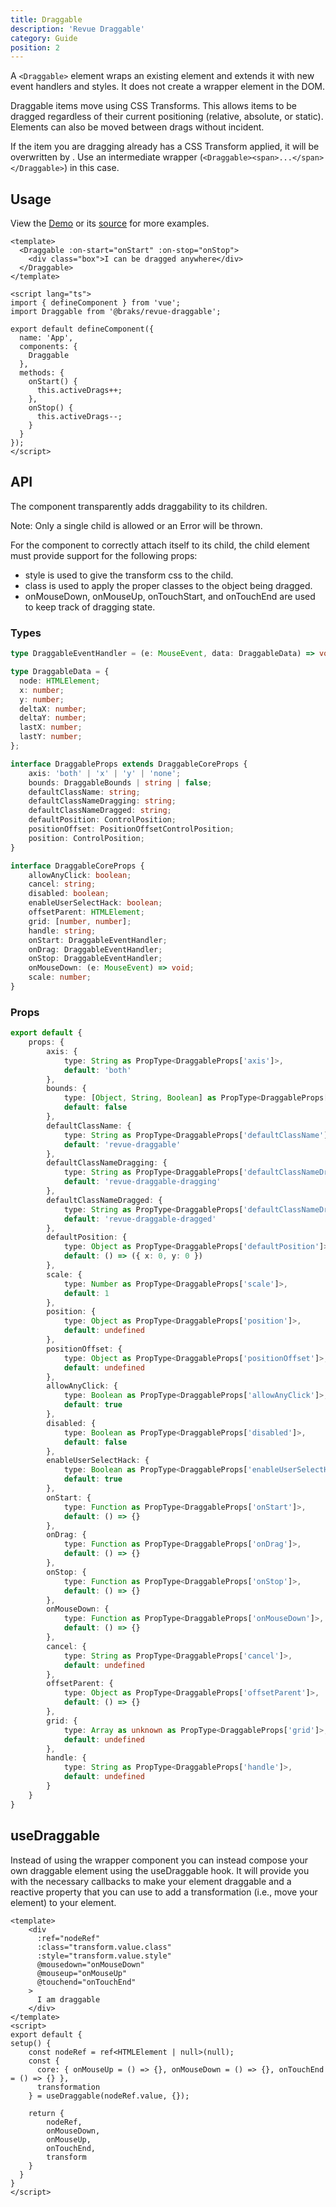 ```yaml
---
title: Draggable
description: 'Revue Draggable'
category: Guide
position: 2
---
```


A `<Draggable>` element wraps an existing element and extends it with new event handlers and styles. 
It does not create a wrapper element in the DOM.

Draggable items move using CSS Transforms.
This allows items to be dragged regardless of their current positioning (relative, absolute, or static). 
Elements can also be moved between drags without incident.

If the item you are dragging already has a CSS Transform applied, it will be overwritten by <Draggable>. 
Use an intermediate wrapper (`<Draggable><span>...</span></Draggable>`) in this case.

## Usage

View the [Demo](https://revue-draggable.vercel.app/) or its [source](https://github.com/bcakmakoglu/revue-draggable/blob/master/example/App.vue) for more examples.

```vue {}[App.vue]
<template>
  <Draggable :on-start="onStart" :on-stop="onStop">
    <div class="box">I can be dragged anywhere</div>
  </Draggable>
</template>

<script lang="ts">
import { defineComponent } from 'vue';
import Draggable from '@braks/revue-draggable';

export default defineComponent({
  name: 'App',
  components: {
    Draggable
  },
  methods: {
    onStart() {
      this.activeDrags++;
    },
    onStop() {
      this.activeDrags--;
    }
  }
});
</script>
```

## API

The <Draggable/> component transparently adds draggability to its children.

Note: Only a single child is allowed or an Error will be thrown.

For the <Draggable/> component to correctly attach itself to its child, the child element must provide support for the following props:

  * style is used to give the transform css to the child.
  * class is used to apply the proper classes to the object being dragged. 
  * onMouseDown, onMouseUp, onTouchStart, and onTouchEnd are used to keep track of dragging state.

### Types
```ts
type DraggableEventHandler = (e: MouseEvent, data: DraggableData) => void | false;

type DraggableData = {
  node: HTMLElement;
  x: number;
  y: number;
  deltaX: number;
  deltaY: number;
  lastX: number;
  lastY: number;
};

interface DraggableProps extends DraggableCoreProps {
    axis: 'both' | 'x' | 'y' | 'none';
    bounds: DraggableBounds | string | false;
    defaultClassName: string;
    defaultClassNameDragging: string;
    defaultClassNameDragged: string;
    defaultPosition: ControlPosition;
    positionOffset: PositionOffsetControlPosition;
    position: ControlPosition;
}

interface DraggableCoreProps {
    allowAnyClick: boolean;
    cancel: string;
    disabled: boolean;
    enableUserSelectHack: boolean;
    offsetParent: HTMLElement;
    grid: [number, number];
    handle: string;
    onStart: DraggableEventHandler;
    onDrag: DraggableEventHandler;
    onStop: DraggableEventHandler;
    onMouseDown: (e: MouseEvent) => void;
    scale: number;
}
```
### Props
```ts
export default {
    props: {
        axis: {
            type: String as PropType<DraggableProps['axis']>,
            default: 'both'
        },
        bounds: {
            type: [Object, String, Boolean] as PropType<DraggableProps['bounds']>,
            default: false
        },
        defaultClassName: {
            type: String as PropType<DraggableProps['defaultClassName']>,
            default: 'revue-draggable'
        },
        defaultClassNameDragging: {
            type: String as PropType<DraggableProps['defaultClassNameDragging']>,
            default: 'revue-draggable-dragging'
        },
        defaultClassNameDragged: {
            type: String as PropType<DraggableProps['defaultClassNameDragged']>,
            default: 'revue-draggable-dragged'
        },
        defaultPosition: {
            type: Object as PropType<DraggableProps['defaultPosition']>,
            default: () => ({ x: 0, y: 0 })
        },
        scale: {
            type: Number as PropType<DraggableProps['scale']>,
            default: 1
        },
        position: {
            type: Object as PropType<DraggableProps['position']>,
            default: undefined
        },
        positionOffset: {
            type: Object as PropType<DraggableProps['positionOffset']>,
            default: undefined
        },
        allowAnyClick: {
            type: Boolean as PropType<DraggableProps['allowAnyClick']>,
            default: true
        },
        disabled: {
            type: Boolean as PropType<DraggableProps['disabled']>,
            default: false
        },
        enableUserSelectHack: {
            type: Boolean as PropType<DraggableProps['enableUserSelectHack']>,
            default: true
        },
        onStart: {
            type: Function as PropType<DraggableProps['onStart']>,
            default: () => {}
        },
        onDrag: {
            type: Function as PropType<DraggableProps['onDrag']>,
            default: () => {}
        },
        onStop: {
            type: Function as PropType<DraggableProps['onStop']>,
            default: () => {}
        },
        onMouseDown: {
            type: Function as PropType<DraggableProps['onMouseDown']>,
            default: () => {}
        },
        cancel: {
            type: String as PropType<DraggableProps['cancel']>,
            default: undefined
        },
        offsetParent: {
            type: Object as PropType<DraggableProps['offsetParent']>,
            default: () => {}
        },
        grid: {
            type: Array as unknown as PropType<DraggableProps['grid']>,
            default: undefined
        },
        handle: {
            type: String as PropType<DraggableProps['handle']>,
            default: undefined
        }
    }
}
```

## useDraggable
Instead of using the wrapper component you can instead compose your own 
draggable element using the useDraggable hook.
It will provide you with the necessary callbacks to make your element draggable and
a reactive property that you can use to add a transformation (i.e., move your element)
to your element.

```vue {}[DraggableElement.vue]
<template>
    <div
      :ref="nodeRef"
      :class="transform.value.class"
      :style="transform.value.style"
      @mousedown="onMouseDown"
      @mouseup="onMouseUp"
      @touchend="onTouchEnd"
    >
      I am draggable
    </div>
</template>
<script>
export default {
setup() {
    const nodeRef = ref<HTMLElement | null>(null);
    const {
      core: { onMouseUp = () => {}, onMouseDown = () => {}, onTouchEnd = () => {} },
      transformation
    } = useDraggable(nodeRef.value, {});
    
    return {
        nodeRef,
        onMouseDown,
        onMouseUp,
        onTouchEnd,
        transform
    }
  }
}
</script>
```

